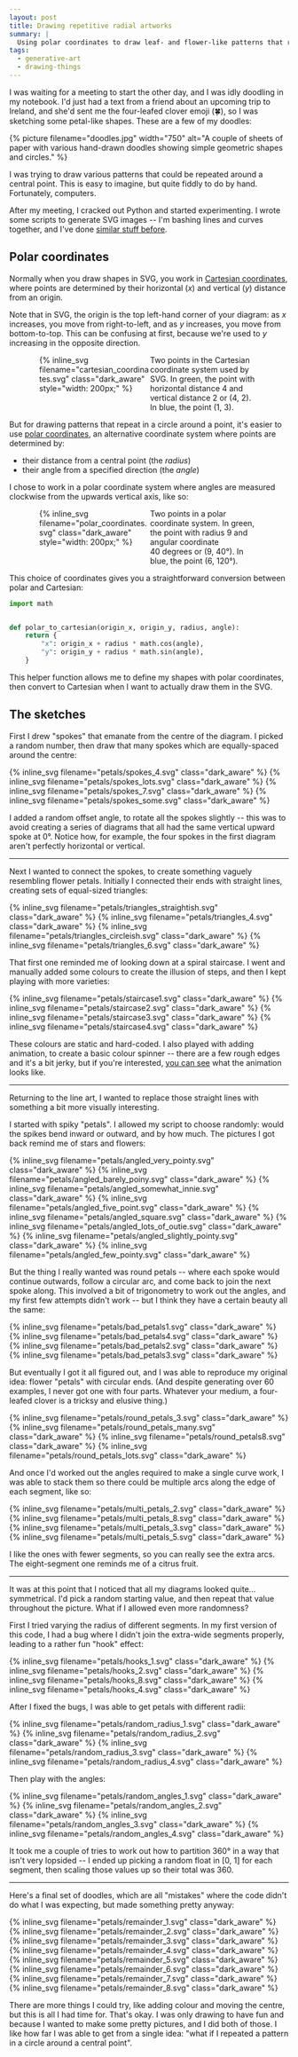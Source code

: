 ```yaml
---
layout: post
title: Drawing repetitive radial artworks
summary: |
  Using polar coordinates to draw leaf- and flower-like patterns that repeat in circles around a point.
tags:
  - generative-art
  - drawing-things
---
```

I was waiting for a meeting to start the other day, and I was idly doodling in my notebook.
I'd just had a text from a friend about an upcoming trip to Ireland, and she'd sent me the four-leafed clover emoji (🍀), so I was sketching some petal-like shapes.
These are a few of my doodles:

{%
  picture
  filename="doodles.jpg"
  width="750"
  alt="A couple of sheets of paper with various hand-drawn doodles showing simple geometric shapes and circles."
%}

I was trying to draw various patterns that could be repeated around a central point.
This is easy to imagine, but quite fiddly to do by hand.
Fortunately, computers.

After my meeting, I cracked out Python and started experimenting.
I wrote some scripts to generate SVG images -- I'm bashing lines and curves together, and I've done [similar stuff before](/2022/graph-generative-art/).

<style>
  /*
    By default, this is a grid that's four columns wide, but on narrow screens
    (i.e. mobile), I shrink it to two columns so it remains readable.

    I think I might do a checkerboard pattern on the 4-wide layout, and I want
    to retain that on the 2-wide layout, so I need to swap the 3rd/4th in every row.

    e.g. if I have

        X1 .2 X3 .4
        .5 X6 .7 X8

    then on the mobile layout I want

        X1 .2
        .4 X3
        X6 .5
        .7 X8

    I swap the orders with `grid-column` properties, then the `grid-auto-flow`
    stops there being gaps in the grid.
  */
  .grid_4up {
    max-width: 650px;
    margin-left:  auto;
    margin-right: auto;
    display: grid;
    grid-gap: calc(2 * var(--grid-gap));
    grid-template-columns: auto auto auto auto;
  }

  .grid_4up a {
    line-height: 0;
  }

  .grid_4up a:hover {
    background: none;
  }

  .grid_4up svg {
    max-width: 100%;
  }

  @media screen and (max-width: 500px) {
    .grid_4up {
      grid-template-columns: auto auto;
    }
  }

  @media screen and (max-width: 500px) {
    .checkerboard {
      grid-auto-flow: dense;
    }

    .checkerboard svg:nth-child(8n+3),
    .checkerboard a:nth-child(8n+3),
    .checkerboard svg:nth-child(8n+5),
    .checkerboard a:nth-child(8n+5),
    .checkerboard svg:nth-child(8n),
    .checkerboard a:nth-child(8n) {
      grid-column: 2 / 2;
    }

    .checkerboard svg:nth-child(8n+6),
    .checkerboard a:nth-child(8n+6),
    .checkerboard svg:nth-child(8n+7),
    .checkerboard a:nth-child(8n+7) {
      grid-column: 1 / 2;
    }
  }
</style>




<style>
  .coordinates {
    display: grid;
    grid-gap: calc(2 * var(--grid-gap));
    grid-template-columns: 200px auto;
    padding-left:  1em;
    padding-right: 1em;
  }

  @media screen and (max-width: 500px) {
    .coordinates {
      padding: 0;
    }
  }

  @media screen and (max-width: 400px) {
    .coordinates {
      grid-template-columns: auto;
    }
  }

  .coordinates figcaption {
    margin-top:    auto;
    margin-bottom: auto;
  }
</style>

## Polar coordinates

Normally when you draw shapes in SVG, you work in [Cartesian coordinates](https://en.wikipedia.org/wiki/Cartesian_coordinate_system), where points are determined by their horizontal (*x*) and vertical (*y*) distance from an origin.

Note that in SVG, the origin is the top left-hand corner of your diagram: as *x* increases, you move from right-to-left, and as *y* increases, you move from bottom-to-top.
This can be confusing at first, because we're used to *y* increasing in the opposite direction.

<figure class="coordinates">
  {%
    inline_svg
    filename="cartesian_coordinates.svg"
    class="dark_aware"
    style="width: 200px;"
  %}
  <figcaption>
    Two points in the Cartesian coordinate system used by SVG.
    In green, the point with horizontal distance 4 and vertical distance 2 or (4,&nbsp;2).
    In blue, the point (1,&nbsp;3).
  </figcaption>
</figure>

But for drawing patterns that repeat in a circle around a point, it's easier to use [polar coordinates](https://en.wikipedia.org/wiki/Polar_coordinate_system), an alternative coordinate system where points are determined by:

* their distance from a central point (the *radius*)
* their angle from a specified direction (the *angle*)

I chose to work in a polar coordinate system where angles are measured clockwise from the upwards vertical axis, like so:

<figure class="coordinates">
  {%
    inline_svg
    filename="polar_coordinates.svg"
    class="dark_aware"
    style="width: 200px;"
  %}
  <figcaption>
    Two points in a polar coordinate system.
    In green, the point with radius&nbsp;9 and angular coordinate 40&nbsp;degrees or (9,&nbsp;40°).
    In blue, the point (6,&nbsp;120°).
  </figcaption>
</figure>

This choice of coordinates gives you a straightforward conversion between polar and Cartesian:

```python
import math


def polar_to_cartesian(origin_x, origin_y, radius, angle):
    return {
        "x": origin_x + radius * math.cos(angle),
        "y": origin_y + radius * math.sin(angle),
    }
```

This helper function allows me to define my shapes with polar coordinates, then convert to Cartesian when I want to actually draw them in the SVG.





## The sketches

First I drew "spokes" that emanate from the centre of the diagram.
I picked a random number, then draw that many spokes which are equally-spaced around the centre:

<div class="grid_4up checkerboard">
  {%
    inline_svg
    filename="petals/spokes_4.svg"
    class="dark_aware"
  %}
  {%
    inline_svg
    filename="petals/spokes_lots.svg"
    class="dark_aware"
  %}
  {%
    inline_svg
    filename="petals/spokes_7.svg"
    class="dark_aware"
  %}
  {%
    inline_svg
    filename="petals/spokes_some.svg"
    class="dark_aware"
  %}
</div>

I added a random offset angle, to rotate all the spokes slightly -- this was to avoid creating a series of diagrams that all had the same vertical upward spoke at 0°.
Notice how, for example, the four spokes in the first diagram aren't perfectly horizontal or vertical.

---

Next I wanted to connect the spokes, to create something vaguely resembling flower petals.
Initially I connected their ends with straight lines, creating sets of equal-sized triangles:

<div class="grid_4up checkerboard">
  {%
    inline_svg
    filename="petals/triangles_straightish.svg"
    class="dark_aware"
  %}
  {%
    inline_svg
    filename="petals/triangles_4.svg"
    class="dark_aware"
  %}
  {%
    inline_svg
    filename="petals/triangles_circleish.svg"
    class="dark_aware"
  %}
  {%
    inline_svg
    filename="petals/triangles_6.svg"
    class="dark_aware"
  %}
</div>

That first one reminded me of looking down at a spiral staircase.
I went and manually added some colours to create the illusion of steps, and then I kept playing with more varieties:

<script>
    function animateStaircases() {
        document.querySelectorAll('#staircases svg').forEach(function(svg) {
            const fillValues =
                Array.from(svg.querySelectorAll('path'))
                    .map(path => path.getAttribute('fill'));
            svg.querySelectorAll('path').forEach(function(path) {
                const index = fillValues.indexOf(path.getAttribute('fill'));
                const animationElement = document.createElementNS('http://www.w3.org/2000/svg', 'animate');
                animationElement.setAttribute('attributeName', 'fill');
                animationElement.setAttribute('dur', '5s');
                animationElement.setAttribute('repeatCount', 'indefinite');
                if (index === 0) {
                    animationElement.setAttribute('values', fillValues.join('; '));
                } else if (index === fillValues.length - 1) {
                    animationElement.setAttribute('values', 
                        fillValues[fillValues.length - 1] + ';' +
                        fillValues.slice(0, index - 1).join('; ')
                    );
                } else {
                    animationElement.setAttribute('values', 
                        fillValues.slice(index, fillValues.length).join('; ') + ';' +
                        fillValues.slice(0, index).join('; ')
                    );
                }
                path.appendChild(animationElement);
            });
        });
    }
</script>

<div class="grid_4up checkerboard" id="staircases">
  {%
    inline_svg
    filename="petals/staircase1.svg"
    class="dark_aware"
  %}
  {%
    inline_svg
    filename="petals/staircase2.svg"
    class="dark_aware"
  %}
  {%
    inline_svg
    filename="petals/staircase3.svg"
    class="dark_aware"
  %}
  {%
    inline_svg
    filename="petals/staircase4.svg"
    class="dark_aware"
  %}
</div>

These colours are static and hard-coded.
I also played with adding animation, to create a basic colour spinner -- there are a few rough edges and it's a bit jerky, but if you're interested, <a onclick="javascript:animateStaircases()" href="#staircases">you can see</a> what the animation looks like.

---

Returning to the line art, I wanted to replace those straight lines with something a bit more visually interesting.

I started with spiky "petals".
I allowed my script to choose randomly: would the spikes bend inward or outward, and by how much.
The pictures I got back remind me of stars and flowers:

<div class="grid_4up checkerboard">
  {%
    inline_svg
    filename="petals/angled_very_pointy.svg"
    class="dark_aware"
  %}
  {%
    inline_svg
    filename="petals/angled_barely_poiny.svg"
    class="dark_aware"
  %}
  {%
    inline_svg
    filename="petals/angled_somewhat_innie.svg"
    class="dark_aware"
  %}
  {%
    inline_svg
    filename="petals/angled_five_point.svg"
    class="dark_aware"
  %}
  {%
    inline_svg
    filename="petals/angled_square.svg"
    class="dark_aware"
  %}
  {%
    inline_svg
    filename="petals/angled_lots_of_outie.svg"
    class="dark_aware"
  %}
  {%
    inline_svg
    filename="petals/angled_slightly_pointy.svg"
    class="dark_aware"
  %}
  {%
    inline_svg
    filename="petals/angled_few_pointy.svg"
    class="dark_aware"
  %}
</div>

But the thing I really wanted was round petals -- where each spoke would continue outwards, follow a circular arc, and come back to join the next spoke along.
This involved a bit of trigonometry to work out the angles, and my first few attempts didn't work -- but I think they have a certain beauty all the same:

<div class="grid_4up">
  {%
    inline_svg
    filename="petals/bad_petals1.svg"
    class="dark_aware"
  %}
  {%
    inline_svg
    filename="petals/bad_petals4.svg"
    class="dark_aware"
  %}
  {%
    inline_svg
    filename="petals/bad_petals2.svg"
    class="dark_aware"
  %}
  {%
    inline_svg
    filename="petals/bad_petals3.svg"
    class="dark_aware"
  %}  
</div>

But eventually I got it all figured out, and I was able to reproduce my original idea: flower "petals" with circular ends.
(And despite generating over 60 examples, I never got one with four parts.
Whatever your medium, a four-leafed clover is a tricksy and elusive thing.)

<div class="grid_4up checkerboard">
  {%
    inline_svg
    filename="petals/round_petals_3.svg"
    class="dark_aware"
  %}
  {%
    inline_svg
    filename="petals/round_petals_many.svg"
    class="dark_aware"
  %}
  {%
    inline_svg
    filename="petals/round_petals8.svg"
    class="dark_aware"
  %}
  {%
    inline_svg
    filename="petals/round_petals_lots.svg"
    class="dark_aware"
  %}  
</div>

And once I'd worked out the angles required to make a single curve work, I was able to stack them so there could be multiple arcs along the edge of each segment, like so:

<div class="grid_4up checkerboard">
  {%
    inline_svg
    filename="petals/multi_petals_2.svg"
    class="dark_aware"
  %}
  {%
    inline_svg
    filename="petals/multi_petals_8.svg"
    class="dark_aware"
  %}
  {%
    inline_svg
    filename="petals/multi_petals_3.svg"
    class="dark_aware"
  %}
  {%
    inline_svg
    filename="petals/multi_petals_5.svg"
    class="dark_aware"
  %}  
</div>

I like the ones with fewer segments, so you can really see the extra arcs.
The eight-segment one reminds me of a citrus fruit.

---

It was at this point that I noticed that all my diagrams looked quite… symmetrical.
I'd pick a random starting value, and then repeat that value throughout the picture.
What if I allowed even more randomness?

First I tried varying the radius of different segments.
In my first version of this code, I had a bug where I didn't join the extra-wide segments properly, leading to a rather fun "hook" effect:

<div class="grid_4up checkerboard">
  {%
    inline_svg
    filename="petals/hooks_1.svg"
    class="dark_aware"
  %}
  {%
    inline_svg
    filename="petals/hooks_2.svg"
    class="dark_aware"
  %}
  {%
    inline_svg
    filename="petals/hooks_8.svg"
    class="dark_aware"
  %}
  {%
    inline_svg
    filename="petals/hooks_4.svg"
    class="dark_aware"
  %}
</div>

After I fixed the bugs, I was able to get petals with different radii:

<div class="grid_4up checkerboard">
  {%
    inline_svg
    filename="petals/random_radius_1.svg"
    class="dark_aware"
  %}
  {%
    inline_svg
    filename="petals/random_radius_2.svg"
    class="dark_aware"
  %}
  {%
    inline_svg
    filename="petals/random_radius_3.svg"
    class="dark_aware"
  %}
  {%
    inline_svg
    filename="petals/random_radius_4.svg"
    class="dark_aware"
  %}
</div>

Then play with the angles:

<div class="grid_4up checkerboard">
  {%
    inline_svg
    filename="petals/random_angles_1.svg"
    class="dark_aware"
  %}
  {%
    inline_svg
    filename="petals/random_angles_2.svg"
    class="dark_aware"
  %}
  {%
    inline_svg
    filename="petals/random_angles_3.svg"
    class="dark_aware"
  %}
  {%
    inline_svg
    filename="petals/random_angles_4.svg"
    class="dark_aware"
  %}
</div>

It took me a couple of tries to work out how to partition 360° in a way that isn't very lopsided -- I ended up picking a random float in [0,&nbsp;1] for each segment, then scaling those values up so their total was 360.

---

Here's a final set of doodles, which are all "mistakes" where the code didn't do what I was expecting, but made something pretty anyway:

<div class="grid_4up checkerboard">
  {%
    inline_svg
    filename="petals/remainder_1.svg"
    class="dark_aware"
  %}
  {%
    inline_svg
    filename="petals/remainder_2.svg"
    class="dark_aware"
  %}
  {%
    inline_svg
    filename="petals/remainder_3.svg"
    class="dark_aware"
  %}
  {%
    inline_svg
    filename="petals/remainder_4.svg"
    class="dark_aware"
  %}
  {%
    inline_svg
    filename="petals/remainder_5.svg"
    class="dark_aware"
  %}
  {%
    inline_svg
    filename="petals/remainder_6.svg"
    class="dark_aware"
  %}
  {%
    inline_svg
    filename="petals/remainder_7.svg"
    class="dark_aware"
  %}
  {%
    inline_svg
    filename="petals/remainder_8.svg"
    class="dark_aware"
  %}
</div>

There are more things I could try, like adding colour and moving the centre, but this is all I had time for.
That's okay.
I was only drawing to have fun and because I wanted to make some pretty pictures, and I did both of those.
I like how far I was able to get from a single idea: "what if I repeated a pattern in a circle around a central point".
